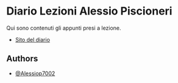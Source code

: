 # Diario Lezioni Alessio Piscioneri
Qui sono contenuti gli appunti presi a lezione.


 * [Sito del diario](file:///Users/pino/Library/Mobile%20Documents/com~apple~CloudDocs/MacintoshWeb/Documenti/Scuola/Informatica/repo1/Alessiop7002.github.io/index.html)



## Authors

- [@Alessiop7002](https://github.com/Alessiop7002)

